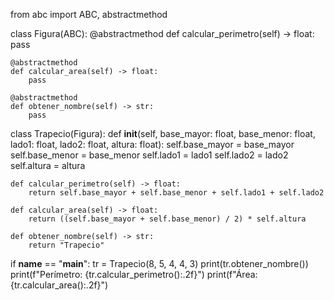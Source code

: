 from abc import ABC, abstractmethod

class Figura(ABC):
    @abstractmethod
    def calcular_perimetro(self) -> float:
        pass

    @abstractmethod
    def calcular_area(self) -> float:
        pass

    @abstractmethod
    def obtener_nombre(self) -> str:
        pass

class Trapecio(Figura):
    def __init__(self, base_mayor: float, base_menor: float, lado1: float, lado2: float, altura: float):
        self.base_mayor = base_mayor
        self.base_menor = base_menor
        self.lado1 = lado1
        self.lado2 = lado2
        self.altura = altura

    def calcular_perimetro(self) -> float:
        return self.base_mayor + self.base_menor + self.lado1 + self.lado2

    def calcular_area(self) -> float:
        return ((self.base_mayor + self.base_menor) / 2) * self.altura

    def obtener_nombre(self) -> str:
        return "Trapecio"

if __name__ == "__main__":
    tr = Trapecio(8, 5, 4, 4, 3)
    print(tr.obtener_nombre())
    print(f"Perímetro: {tr.calcular_perimetro():.2f}")
    print(f"Área: {tr.calcular_area():.2f}")

